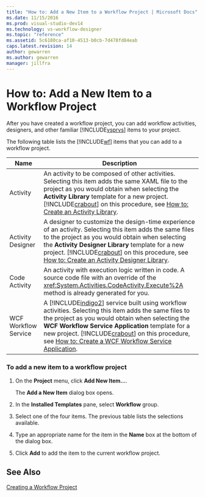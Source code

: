 ```yaml
---
title: "How to: Add a New Item to a Workflow Project | Microsoft Docs"
ms.date: 11/15/2016
ms.prod: visual-studio-dev14
ms.technology: vs-workflow-designer
ms.topic: "reference"
ms.assetid: 5c6180ca-af10-4513-b0cb-7d478fd84eab
caps.latest.revision: 14
author: gewarren
ms.author: gewarren
manager: jillfra
---
```

# How to: Add a New Item to a Workflow Project
After you have created a workflow project, you can add workflow activities, designers, and other familiar [!INCLUDE[vsprvs](../includes/vsprvs-md.md)] items to your project.  
  
 The following table lists the [!INCLUDE[wf](../includes/wf-md.md)] items that you can add to a workflow project.  
  
|Name|Description|  
|----------|-----------------|  
|Activity|An activity to be composed of other activities. Selecting this item adds the same XAML file to the project as you would obtain when selecting the **Activity Library** template for a new project. [!INCLUDE[crabout](../includes/crabout-md.md)] on this procedure, see [How to: Create an Activity Library](../workflow-designer/how-to-create-an-activity-library.md).|  
|Activity Designer|A designer to customize the design-time experience of an activity. Selecting this item adds the same files to the project as you would obtain when selecting the **Activity Designer Library** template for a new project. [!INCLUDE[crabout](../includes/crabout-md.md)] on this procedure, see [How to: Create an Activity Designer Library](../workflow-designer/how-to-create-an-activity-designer-library.md).|  
|Code Activity|An activity with execution logic written in code. A source code file with an override of the <xref:System.Activities.CodeActivity.Execute%2A> method is already generated for you.|  
|WCF Workflow Service|A [!INCLUDE[indigo2](../includes/indigo2-md.md)] service built using workflow activities. Selecting this item adds the same files to the project as you would obtain when selecting the **WCF Workflow Service Application** template for a new project. [!INCLUDE[crabout](../includes/crabout-md.md)] on this procedure, see [How to: Create a WCF Workflow Service Application](../workflow-designer/how-to-create-a-wcf-workflow-service-application.md).|  
  
### To add a new item to a workflow project  
  
1. On the **Project** menu, click **Add New Item…**.  
  
     The **Add a New Item** dialog box opens.  
  
2. In the **Installed Templates** pane, select **Workflow** group.  
  
3. Select one of the four items. The previous table lists the selections available.  
  
4. Type an appropriate name for the item in the **Name** box at the bottom of the dialog box.  
  
5. Click **Add** to add the item to the current workflow project.  
  
## See Also  
 [Creating a Workflow Project](../workflow-designer/creating-a-workflow-project.md)